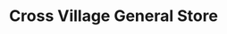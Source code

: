 ---
title: "Cross Village General Store"
url: /cross-village/cross-village-general-store/
shop: convenience
---